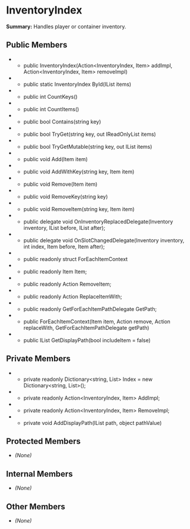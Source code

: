 # InventoryIndex

**Summary:** Handles player or container inventory.

## Public Members
- - public InventoryIndex(Action<InventoryIndex, Item> addImpl, Action<InventoryIndex, Item> removeImpl)
- - public static InventoryIndex ById(IList<Item> items)
- - public int CountKeys()
- - public int CountItems()
- - public bool Contains(string key)
- - public bool TryGet(string key, out IReadOnlyList<Item> items)
- - public bool TryGetMutable(string key, out IList<Item> items)
- - public void Add(Item item)
- - public void AddWithKey(string key, Item item)
- - public void Remove(Item item)
- - public void RemoveKey(string key)
- - public void RemoveItem(string key, Item item)
- - public delegate void OnInventoryReplacedDelegate(Inventory inventory, IList<Item> before, IList<Item> after);
- - public delegate void OnSlotChangedDelegate(Inventory inventory, int index, Item before, Item after);
- - public readonly struct ForEachItemContext
- - public readonly Item Item;
- - public readonly Action RemoveItem;
- - public readonly Action<Item> ReplaceItemWith;
- - public readonly GetForEachItemPathDelegate GetPath;
- - public ForEachItemContext(Item item, Action remove, Action<Item> replaceWith, GetForEachItemPathDelegate getPath)
- - public IList<string> GetDisplayPath(bool includeItem = false)

## Private Members
- - private readonly Dictionary<string, List<Item>> Index = new Dictionary<string, List<Item>>();
- - private readonly Action<InventoryIndex, Item> AddImpl;
- - private readonly Action<InventoryIndex, Item> RemoveImpl;
- - private void AddDisplayPath(IList<string> path, object pathValue)

## Protected Members
- *(None)*

## Internal Members
- *(None)*

## Other Members
- *(None)*
